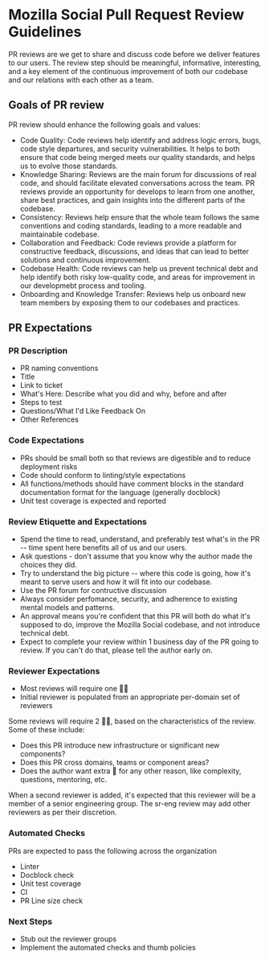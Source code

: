 # Mozilla Social Pull Request Review Guidelines

PR reviews are we get to share and discuss code before we deliver features to our users. The review step should be meaningful, informative, interesting, and a key element of the continuous improvement of both our codebase and our relations with each other as a team.

## Goals of PR review

PR review should enhance the following goals and values:

- Code Quality: Code reviews help identify and address logic errors, bugs, code style departures, and security vulnerabilities. It helps to both ensure that code being merged meets our quality standards, and helps us to evolve those standards.
- Knowledge Sharing: Reviews are the main forum for discussions of real code, and should facilitate elevated conversations across the team. PR reviews provide an opportunity for develops to learn from one another, share best practices, and gain insights into the different parts of the codebase.
- Consistency: Reviews help ensure that the whole team follows the same conventions and coding standards, leading to a more readable and maintainable codebase.
- Collaboration and Feedback: Code reviews provide a platform for constructive feedback, discussions, and ideas that can lead to better solutions and continuous improvement.
- Codebase Health: Code reviews can help us prevent technical debt and help identify both risky low-quality code, and areas for improvement in our developmebt process and tooling.
- Onboarding and Knowledge Transfer: Reviews help us onboard new team members by exposing them to our codebases and practices.

## PR Expectations

### PR Description

- PR naming conventions
- Title
- Link to ticket
- What's Here: Describe what you did and why, before and after
- Steps to test
- Questions/What I'd Like Feedback On
- Other References

### Code Expectations

- PRs should be small both so that reviews are digestible and to reduce deployment risks
- Code should conform to linting/style expectations
- All functions/methods should have comment blocks in the standard documentation format for the language (generally docblock)
- Unit test coverage is expected and reported

### Review Etiquette and Expectations

- Spend the time to read, understand, and preferably test what's in the PR -- time spent here benefits all of us and our users.
- Ask questions - don't assume that you know why the author made the choices they did.
- Try to understand the big picture -- where this code is going, how it's meant to serve users and how it will fit into our codebase.
- Use the PR forum for contructive discussion
- Always consider perfomance, security, and adherence to existing mental models and patterns.
- An approval means you're confident that this PR will both do what it's supposed to do, improve the Mozilla Social codebase, and not introduce technical debt.
- Expect to complete your review within 1 business day of the PR going to review. If you can't do that, please tell the author early on.

### Reviewer Expectations

- Most reviews will require one 👍🏼
- Initial reviewer is populated from an appropriate per-domain set of reviewers

Some reviews will require 2 👍🏼, based on the characteristics of the review. Some of these include:

- Does this PR introduce new infrastructure or significant new components?
- Does this PR cross domains, teams or component areas?
- Does the author want extra 👀 for any other reason, like complexity, questions, mentoring, etc.

When a second reviewer is added, it's expected that this reviewer will be a member of a senior engineering group. The sr-eng review may add other reviewers as per their discretion.

### Automated Checks

PRs are expected to pass the following across the organization

- Linter
- Docblock check
- Unit test coverage
- CI
- PR Line size check

### Next Steps

- Stub out the reviewer groups
- Implement the automated checks and thumb policies
